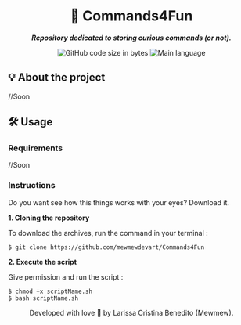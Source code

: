 <h1 align="center">
 🐚 Commands4Fun
</h1>

<p align="center">
	<b><i> Repository dedicated to storing curious commands (or not). </i></b><br>
</p>

<p align="center">
	<img alt="GitHub code size in bytes" src="https://img.shields.io/github/languages/code-size/mewmewdevart/Commands4Fun?color=6272a4" />
	<img alt="Main language" src="https://img.shields.io/github/license/mewmewdevart/Commands4Fun?color=6272a4"/>
</p>

## 💡 About the project

//Soon

## 🛠️ Usage

### Requirements

//Soon

### Instructions

Do you want see how this things works with your eyes? Download it.

**1. Cloning the repository**

To download the archives, run the command in your terminal :

```shell
$ git clone https://github.com/mewmewdevart/Commands4Fun
```

**2. Execute the script** 

Give permission and run the script :

```shell
$ chmod +x scriptName.sh
$ bash scriptName.sh
```


<p align="center"> Developed with love 💜 by Larissa Cristina Benedito (Mewmew). </p>
